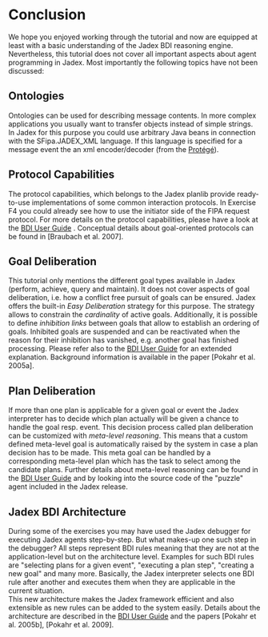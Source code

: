 Conclusion
==================================

We hope you enjoyed working through the tutorial and now are equipped at least with a basic understanding of the Jadex BDI reasoning engine. Nevertheless, this tutorial does not cover all important aspects about agent programming in Jadex. Most importantly the following topics have not been discussed:

Ontologies
-----------------------

Ontologies can be used for describing message contents. In more complex applications you usually want to transfer objects instead of simple strings. 
In Jadex for this purpose you could use arbitrary Java beans in connection with the SFipa.JADEX_XML language. 
If this language is specified for a message event the an xml encoder/decoder (from the [Protégé](http://protege.stanford.edu/)). 
<!-- TODO sentence incomplete -->

Protocol Capabilities
----------------------------------

The protocol capabilities, which belongs to the Jadex planlib provide ready-to-use implementations of some common interaction protocols. In Exercise F4 you could already see how to use the initiator side of the FIPA request protocol. For more details on the protocol capabilities, please have a look at the [BDI User Guide](../BDI%20User%20Guide/01%20Introduction) . Conceptual details about goal-oriented protocols can be found in [Braubach et al. 2007].

Goal Deliberation
------------------------------

This tutorial only mentions the different goal types available in Jadex (perform, achieve, query and maintain). It does not cover aspects of goal deliberation, i.e. how a conflict free pursuit of goals can be ensured. Jadex offers the built-in *Easy Deliberation* strategy for this purpose. The strategy allows to constrain the *cardinality* of active goals. Additionally, it is possible to define *inhibition links* between goals that allow to establish an ordering of goals. Inhibited goals are suspended and can be reactivated when the reason for their inhibition has vanished, e.g. another goal has finished processing. Please refer also to the [BDI User Guide](../BDI%20User%20Guide/01%20Introduction)  for an extended explanation. Background information is available in the paper [Pokahr et al. 2005a]. 

Plan Deliberation
------------------------------

If more than one plan is applicable for a given goal or event the Jadex interpreter has to decide which plan actually will be given a chance to handle the goal resp. event. This decision process called plan deliberation can be customized with *meta-level reasoning*. This means that a custom defined meta-level goal is automatically raised by the system in case a plan decision has to be made. 
This meta goal can be handled by a corresponding meta-level plan which has the task to select among the candidate plans. 
Further details about meta-level reasoning can be found in the [BDI User Guide](../BDI%20User%20Guide/01%20Introduction) and by looking into the source code of the "puzzle" agent included in the Jadex release. 

Jadex BDI Architecture
-----------------------------------

During some of the exercises you may have used the Jadex debugger for executing Jadex agents step-by-step. But what makes-up one such step in the debugger? All steps represent BDI rules meaning that they are not at the application-level but on the architecture level. Examples for such BDI rules are "selecting plans for a given event", "executing a plan step", "creating a new goal" and many more. Basically, the Jadex interpreter selects one BDI rule after another and executes them when they are applicable in the current situation.  
This new architecture makes the Jadex framework efficient and also extensible as new rules can be added to the system easily.
Details about the architecture are described in the [BDI User Guide](../BDI%20User%20Guide/01%20Introduction)  and the papers [Pokahr et al. 2005b], [Pokahr et al. 2009].
